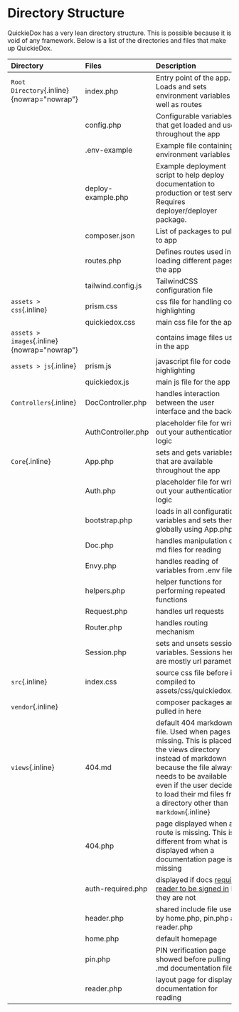 # Directory Structure

QuickieDox has a very lean directory structure. This is possible because it is void of any framework. Below is a list of the directories and files that make up QuickieDox.

| Directory | Files | Description |
| :--- | :--- | :--- |
| `Root Directory`{.inline} {nowrap="nowrap"} | index.php | Entry point of the app. Loads and sets environment variables as well as routes |
| | config.php | Configurable variables that get loaded and used throughout the app |
| | .env-example | Example file containing environment variables |
| | deploy-example.php | Example deployment script to help deploy documentation to production or test server. Requires deployer/deployer package. |
| | composer.json | List of packages to pull in to app |
| | routes.php | Defines routes used in loading different pages in the app |
| | tailwind.config.js | TailwindCSS configuration file |
| `assets > css`{.inline} | prism.css | css file for handling code highlighting |
| | quickiedox.css | main css file for the app |
| `assets > images`{.inline} {nowrap="nowrap"} | | contains image files used in the app |
| `assets > js`{.inline} | prism.js| javascript file for code highlighting |
| | quickiedox.js | main js file for the app |
| `Controllers`{.inline} | DocController.php| handles interaction between the user interface and the backend |
| | AuthController.php| placeholder file for writing out your authentication logic |
| `Core`{.inline} | App.php| sets and gets variables that are available throughout the app |
| | Auth.php| placeholder file for writing out your authentication logic |
| | bootstrap.php | loads in all configuration variables and sets them globally using App.php |
| | Doc.php | handles manipulation of md files for reading |
| | Envy.php | handles reading of variables from .env file |
| | helpers.php | helper functions for performing repeated functions |
| | Request.php | handles url requests |
| | Router.php | handles routing mechanism |
| | Session.php | sets and unsets session variables. Sessions here are mostly url parameters |
| `src`{.inline} | index.css | source css file before it is compiled to assets/css/quickiedox.css |
| `vendor`{.inline} | | composer packages are pulled in here |
| `views`{.inline} | 404.md | default 404 markdown file. Used when pages are missing. This is placed in the views directory instead of markdown because the file always needs to be available even if the user decides to load their md files from a directory other than `markdown`{.inline} |
| | 404.php | page displayed when a route is missing. This is different from what is displayed when a documentation page is missing |
| | auth-required.php | displayed if docs [require reader to be signed in](customizze-auth) but they are not |
| | header.php | shared include file used  by home.php, pin.php and reader.php |
| | home.php | default homepage |
| | pin.php | PIN verification page showed before pulling in .md documentation files |
| | reader.php | layout page for displaying documentation for reading |
